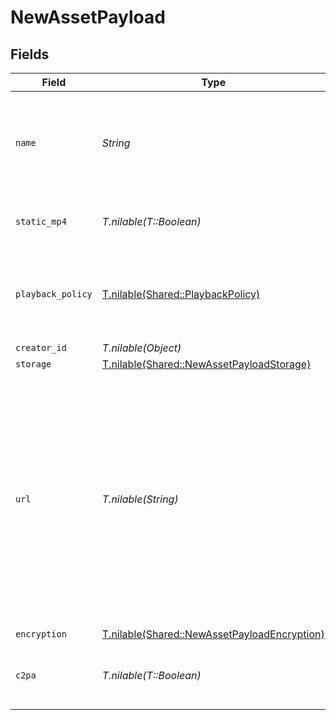 # NewAssetPayload


## Fields

| Field                                                                                                                                                                                                                      | Type                                                                                                                                                                                                                       | Required                                                                                                                                                                                                                   | Description                                                                                                                                                                                                                | Example                                                                                                                                                                                                                    |
| -------------------------------------------------------------------------------------------------------------------------------------------------------------------------------------------------------------------------- | -------------------------------------------------------------------------------------------------------------------------------------------------------------------------------------------------------------------------- | -------------------------------------------------------------------------------------------------------------------------------------------------------------------------------------------------------------------------- | -------------------------------------------------------------------------------------------------------------------------------------------------------------------------------------------------------------------------- | -------------------------------------------------------------------------------------------------------------------------------------------------------------------------------------------------------------------------- |
| `name`                                                                                                                                                                                                                     | *String*                                                                                                                                                                                                                   | :heavy_check_mark:                                                                                                                                                                                                         | Name of the asset. This is not necessarily the filename, can be a<br/>custom name or title<br/>                                                                                                                            | filename.mp4                                                                                                                                                                                                               |
| `static_mp4`                                                                                                                                                                                                               | *T.nilable(T::Boolean)*                                                                                                                                                                                                    | :heavy_minus_sign:                                                                                                                                                                                                         | Whether to generate MP4s for the asset.                                                                                                                                                                                    | true                                                                                                                                                                                                                       |
| `playback_policy`                                                                                                                                                                                                          | [T.nilable(Shared::PlaybackPolicy)](../../models/shared/playbackpolicy.md)                                                                                                                                                 | :heavy_minus_sign:                                                                                                                                                                                                         | Whether the playback policy for a asset or stream is public or signed                                                                                                                                                      |                                                                                                                                                                                                                            |
| `creator_id`                                                                                                                                                                                                               | *T.nilable(Object)*                                                                                                                                                                                                        | :heavy_minus_sign:                                                                                                                                                                                                         | N/A                                                                                                                                                                                                                        |                                                                                                                                                                                                                            |
| `storage`                                                                                                                                                                                                                  | [T.nilable(Shared::NewAssetPayloadStorage)](../../models/shared/newassetpayloadstorage.md)                                                                                                                                 | :heavy_minus_sign:                                                                                                                                                                                                         | N/A                                                                                                                                                                                                                        |                                                                                                                                                                                                                            |
| `url`                                                                                                                                                                                                                      | *T.nilable(String)*                                                                                                                                                                                                        | :heavy_minus_sign:                                                                                                                                                                                                         | URL where the asset contents can be retrieved. Only allowed (and<br/>also required) in the upload asset via URL endpoint. For an IPFS<br/>source, this should be similar to: `ipfs://{CID}`. For an Arweave<br/>source: `ar://{CID}`.<br/> | https://s3.amazonaws.com/my-bucket/path/filename.mp4                                                                                                                                                                       |
| `encryption`                                                                                                                                                                                                               | [T.nilable(Shared::NewAssetPayloadEncryption)](../../models/shared/newassetpayloadencryption.md)                                                                                                                           | :heavy_minus_sign:                                                                                                                                                                                                         | N/A                                                                                                                                                                                                                        |                                                                                                                                                                                                                            |
| `c2pa`                                                                                                                                                                                                                     | *T.nilable(T::Boolean)*                                                                                                                                                                                                    | :heavy_minus_sign:                                                                                                                                                                                                         | Decides if the output video should include C2PA signature                                                                                                                                                                  |                                                                                                                                                                                                                            |